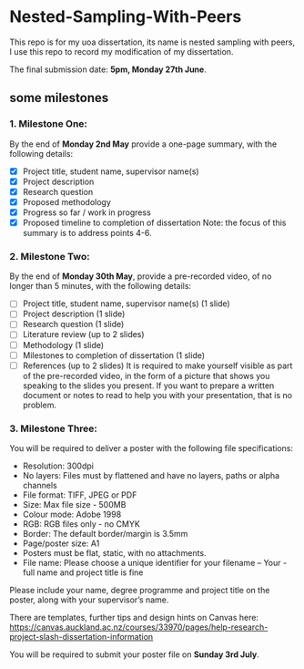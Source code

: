 # Nested-Sampling-With-Peers
This repo is for my uoa dissertation, its name is nested sampling with peers, I use this repo to record my modification of my dissertation.

The final submission date: **5pm, Monday 27th June**.

## some milestones
### 1. Milestone One:
By the end of **Monday 2nd May** provide a one-page summary, with the following details:

- [x] Project title, student name, supervisor name(s)
- [x] Project description
- [x] Research question
- [x] Proposed methodology
- [x] Progress so far / work in progress
- [x] Proposed timeline to completion of dissertation
Note: the focus of this summary is to address points 4-6. 

### 2. Milestone Two:
By the end of **Monday 30th May**, provide a pre-recorded video, of no longer than 5 minutes, with the following details:

- [ ] Project title, student name, supervisor name(s) (1 slide)
- [ ] Project description (1 slide)
- [ ] Research question (1 slide)
- [ ] Literature review (up to 2 slides)
- [ ] Methodology (1 slide)
- [ ] Milestones to completion of dissertation (1 slide)
- [ ] References (up to 2 slides)
It is required to make yourself visible as part of the pre-recorded video, in the form of a picture that shows you speaking to the slides you present. If you want to prepare a written document or notes to read to help you with your presentation, that is no problem.

### 3. Milestone Three:
You will be required to deliver a poster with the following file specifications:

- Resolution: 300dpi
- No layers: Files must by flattened and have no layers, paths or alpha channels
- File format: TIFF, JPEG or PDF
- Size: Max file size - 500MB
- Colour mode: Adobe 1998
- RGB: RGB files only - no CMYK
- Border: The default border/margin is 3.5mm
- Page/poster size: A1
- Posters must be flat, static, with no attachments.
- File name:  Please choose a unique identifier for your filename – Your - full name and project title is fine
 
Please include your name, degree programme and project title on the poster, along with your supervisor’s name.

There are templates, further tips and design hints on Canvas here: https://canvas.auckland.ac.nz/courses/33970/pages/help-research-project-slash-dissertation-information

You will be required to submit your poster file on **Sunday 3rd July**. 
